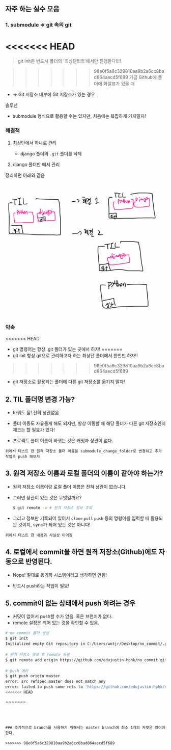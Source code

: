 ## 자주 하는 실수 모음

### 1. submodule => git 속의 git

<<<<<<< HEAD
=======
> git init은 반드시 폴더의 '최상단!!!!!!'에서만 진행한다!!!!



>>>>>>> 98e0f5a6c329810aa9b2a6cc8bad864aecd5f689
가끔 Github에 폴더에 화살표가 있을 때

* => Git 저장소 내부에 Git 저장소가 있는 경우  

솔루션

- submodule 형식으로 활용할 수는 있지만, 처음에는 복잡하게 가지말자!



### 해결책

1. 최상단에서 하나로 관리
   - django 폴더의 `.git` 폴더를 삭제 

2. django 폴더만 떼서 관리



정리하면 아래와 같음

![99-2](md-images/99-2.png)



### 약속

<<<<<<< HEAD
- git 명령어는 항상 .git 폴더가 있는 곳에서 하자!
=======
- git init 항상 git으로 관리하고자 하는 최상단 폴더에서 한번만 하자!!
>>>>>>> 98e0f5a6c329810aa9b2a6cc8bad864aecd5f689
- git 저장소로 활용되는 폴더에 다른 git 저장소를 옮기지 말자!





## 2. TIL 폴더명 변경 가능?

- 바꿔도 됨! 전혀 상관없음

* 폴더 이동도 자유롭게 해도 되지만, 항상 이동할 때 해당 폴더가 다른 git 저장소인지 체크는 할 필요가 있다!

* 프로젝트 폴더 이름이 바뀌는 것은 커밋과 상관이 없다.

```
위에서 테스트 한 원격 저장소 폴더 이름을 submodule_change_folder로 변경하고 추가 작업후 push 해보자
```





## 3. 원격 저장소 이름과 로컬 폴더의 이름이 같아야 하는가?

- 원격 저장소 이름이랑 로컬 폴더 이름은 전혀 상관이 없습니다.

- 그러면 상관이 있는 것은 무엇일까요?

  ```bash
  $ git remote -v # 원격 저장소 정보 조회 
  ```

- 그리고 정보만 기록되어 있어서 `clone` `pull` `push` 등의 명령어를 입력할 때 활용되는 것이지, sync가 되어 있는 것은 아니다!

```
위에서 테스트 한 내용과 사실상 이어짐
```





## 4. 로컬에서 commit을 하면 원격 저장소(Github)에도 자동으로 반영된다.

- Nope! 절대로 동기화 시스템이라고 생각하면 안됨!

- 반드시 push라는 작업이 필요!



## 5. commit이 없는 상태에서 push 하려는 경우

* 커밋이 없어서 push할 수가 없음. 혹은 브랜치가 없다.
* remote 설정은 되어 있는 것을 확인할 수 있음.

``` bash
# no_commit 폴더 생성
$ git init
Initialized empty Git repository in C:/Users/wotjr/Desktop/no_commit/.git/

# 원격 저장소 생성 후 remote 등록
$ git remote add origin https://github.com/edujustin-hphk/no_commit.git

# push 에러
$ git push origin master
error: src refspec master does not match any
error: failed to push some refs to 'https://github.com/edujustin-hphk/no_commit.git'
<<<<<<< HEAD
```
=======
```



### 추가적으로 branch를 사용하기 위해서는 master branch에 최소 1개의 커밋은 있어야 한다.

>>>>>>> 98e0f5a6c329810aa9b2a6cc8bad864aecd5f689
